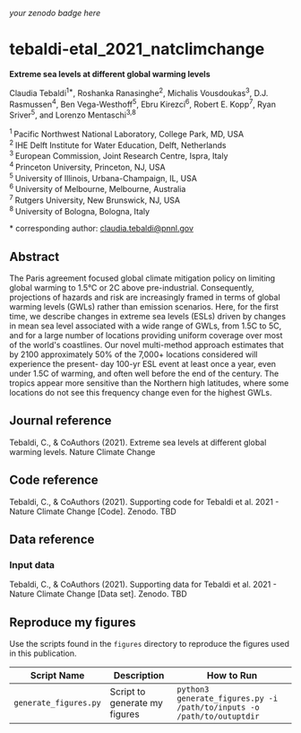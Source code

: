 _your zenodo badge here_

# tebaldi-etal_2021_natclimchange

**Extreme sea levels at different global warming levels**

Claudia Tebaldi<sup>1\*</sup>, Roshanka Ranasinghe<sup>2</sup>, Michalis Vousdoukas<sup>3</sup>, D.J. Rasmussen<sup>4</sup>, Ben Vega-Westhoff<sup>5</sup>, Ebru Kirezci<sup>6</sup>, Robert E. Kopp<sup>7</sup>, Ryan Sriver<sup>5</sup>, and Lorenzo Mentaschi<sup>3,8</sup>

<sup>1 </sup> Pacific Northwest National Laboratory, College Park, MD, USA  
<sup>2 </sup> IHE Delft Institute for Water Education, Delft, Netherlands  
<sup>3 </sup> European Commission, Joint Research Centre, Ispra, Italy  
<sup>4 </sup> Princeton University, Princeton, NJ, USA  
<sup>5 </sup> University of Illinois, Urbana-Champaign, IL, USA  
<sup>6 </sup> University of Melbourne, Melbourne, Australia  
<sup>7 </sup> Rutgers University, New Brunswick, NJ, USA  
<sup>8 </sup> University of Bologna, Bologna, Italy  

\* corresponding author: claudia.tebaldi@pnnl.gov

## Abstract
The Paris agreement focused global climate mitigation policy on limiting global warming to 1.5&deg;C or 2C above pre-industrial. Consequently, projections of hazards and risk are increasingly framed in terms of global warming levels (GWLs) rather than emission scenarios. Here, for the first time, we describe changes in extreme sea levels (ESLs) driven by changes in mean sea level associated with a wide range of GWLs, from 1.5C to 5C, and for a large number of locations providing uniform coverage over most of the world's coastlines. Our novel multi-method approach estimates that by 2100 approximately 50% of the 7,000+ locations considered will experience the present-day 100-yr ESL event at least once a year, even under 1.5C of warming, and often well before the end of the century. The tropics appear more sensitive than the Northern high latitudes, where some locations do not see this frequency change even for the highest GWLs.

## Journal reference
Tebaldi, C., & CoAuthors (2021). Extreme sea levels at different global warming levels. Nature Climate Change

## Code reference
Tebaldi, C., & CoAuthors (2021). Supporting code for Tebaldi et al. 2021 - Nature Climate Change [Code]. Zenodo. TBD

## Data reference

### Input data
Tebaldi, C., & CoAuthors (2021). Supporting data for Tebaldi et al. 2021 - Nature Climate Change [Data set]. Zenodo. TBD

## Reproduce my figures
Use the scripts found in the `figures` directory to reproduce the figures used in this publication.

| Script Name | Description | How to Run |
| --- | --- | --- |
| `generate_figures.py` | Script to generate my figures | `python3 generate_figures.py -i /path/to/inputs -o /path/to/outuptdir` |
